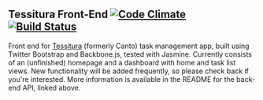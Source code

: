 ## Tessitura Front-End [![Code Climate](https://codeclimate.com/github/danascheider/canto-front-end/badges/gpa.svg)](https://codeclimate.com/github/danascheider/canto-front-end) [![Build Status](https://travis-ci.org/danascheider/tessitura-front-end.svg?branch=master)](https://travis-ci.org/danascheider/tessitura-front-end)
Front end for [Tessitura](https://github.com/danascheider/tessitura) (formerly Canto) task management app, built using Twitter Bootstrap and Backbone.js, tested with Jasmine. Currently consists of an (unfinished) homepage and a dashboard with home and task list views. New functionality will be added frequently, so please check back if you're interested. More information is available in the README for the back-end API, linked above.